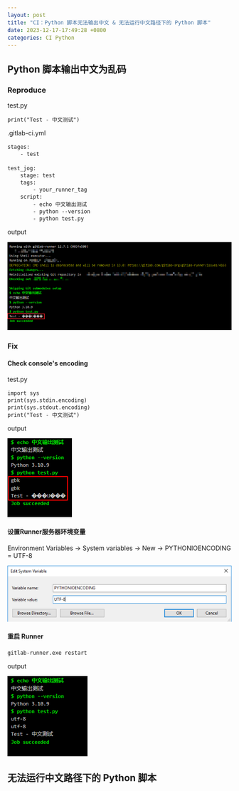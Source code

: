 ```yaml
---
layout: post
title: "CI：Python 脚本无法输出中文 & 无法运行中文路径下的 Python 脚本"
date: 2023-12-17-17:49:28 +0800
categories: CI Python
---
```


## Python 脚本输出中文为乱码

### Reproduce

test.py

```
print("Test - 中文测试")
```

.gitlab-ci.yml

```
stages:
    - test

test_jog:
    stage: test
    tags:
        - your_runner_tag
    script:
        - echo 中文输出测试
        - python --version
        - python test.py
```

output

![Chinese Garbled](https://github.com/zhous1028/zhous1028.github.io/blob/main/imgs/ci_chinese_garbled.PNG)

### Fix

#### Check console's encoding

test.py

```
import sys
print(sys.stdin.encoding)
print(sys.stdout.encoding)
print("Test - 中文测试")
```

output

![](../imgs/console_encoding.PNG)

#### 设置Runner服务器环境变量

Environment Variables -> System variables -> New ->  PYTHONIOENCODING = UTF-8

![pythonencoding](../imgs/pythonencoding.PNG)

#### 重启 Runner

```
gitlab-runner.exe restart
```

output

![output_utf8](../imgs/output_utf8.PNG)



## 无法运行中文路径下的 Python 脚本

